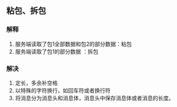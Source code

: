 ## 粘包、拆包
### 解释
1. 服务端读取了包1全部数据和包2的部分数据：粘包
2. 服务端读取了包1的部分数据 ：拆包

### 解决
1. 定长，多余补空格
2. 以特殊的字符换行，如回车符或者换行符
3. 将消息分为消息头和消息体，消息头中保存消息体或者消息的长度。